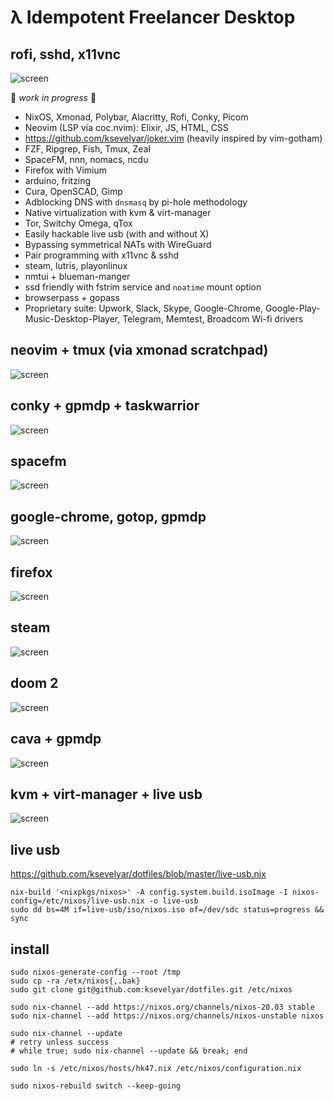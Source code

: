 # λ Idempotent Freelancer Desktop 

## rofi, sshd, x11vnc

![screen](https://i.imgur.com/TWyVk5C.png)

🍕 *work in progress* 🍕

* NixOS, Xmonad, Polybar, Alacritty, Rofi, Conky, Picom
* Neovim (LSP via coc.nvim): Elixir, JS, HTML, CSS
* https://github.com/ksevelyar/joker.vim (heavily inspired by vim-gotham)
* FZF, Ripgrep, Fish, Tmux, Zeal
* SpaceFM, nnn, nomacs, ncdu
* Firefox with Vimium
* arduino, fritzing
* Cura, OpenSCAD, Gimp
* Adblocking DNS with `dnsmasq` by pi-hole methodology
* Native virtualization with kvm & virt-manager
* Tor, Switchy Omega, qTox 
* Easily hackable live usb (with and without X)
* Bypassing symmetrical NATs with WireGuard
* Pair programming with x11vnc & sshd
* steam, lutris, playonlinux
* nmtui + blueman-manger 
* ssd friendly with fstrim service and `noatime` mount option
* browserpass + gopass
* Proprietary suite: Upwork, Slack, Skype, Google-Chrome, Google-Play-Music-Desktop-Player, Telegram, Memtest, Broadcom Wi-fi drivers

## neovim + tmux (via xmonad scratchpad)

![screen](https://i.imgur.com/fhAtYZY.png)

## conky + gpmdp + taskwarrior

![screen](https://i.imgur.com/fWKORz4.png)

## spacefm

![screen](https://i.imgur.com/h2nnCWM.png)

## google-chrome, gotop, gpmdp

![screen](https://i.imgur.com/wiIFOdI.png)

## firefox

![screen](https://i.imgur.com/BYpqCbi.png)

## steam

![screen](https://i.imgur.com/GxNoW6l.png)

## doom 2

![screen](https://i.imgur.com/xXcIXu0.png)

## cava + gpmdp

![screen](https://i.imgur.com/Yvq668e.png)

## kvm + virt-manager + live usb

![screen](https://i.imgur.com/1n0SWwG.png)

## live usb

https://github.com/ksevelyar/dotfiles/blob/master/live-usb.nix

```
nix-build '<nixpkgs/nixos>' -A config.system.build.isoImage -I nixos-config=/etc/nixos/live-usb.nix -o live-usb
sudo dd bs=4M if=live-usb/iso/nixos.iso of=/dev/sdc status=progress && sync
```

## install

```
sudo nixos-generate-config --root /tmp
sudo cp -ra /etx/nixos{,.bak}
sudo git clone git@github.com:ksevelyar/dotfiles.git /etc/nixos

sudo nix-channel --add https://nixos.org/channels/nixos-20.03 stable
sudo nix-channel --add https://nixos.org/channels/nixos-unstable nixos

sudo nix-channel --update
# retry unless success
# while true; sudo nix-channel --update && break; end

sudo ln -s /etc/nixos/hosts/hk47.nix /etc/nixos/configuration.nix

sudo nixos-rebuild switch --keep-going
```

